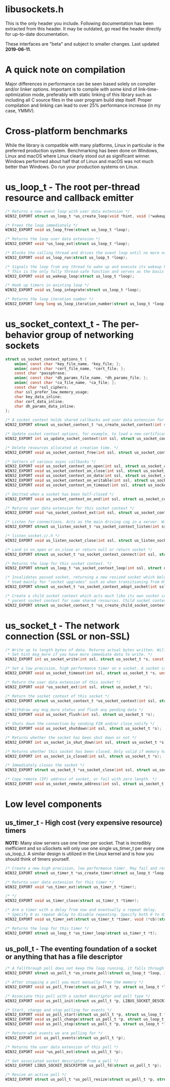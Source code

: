 # libusockets.h
This is the only header you include. Following documentation has been extracted from this header. It may be outdated, go read the header directly for up-to-date documentation.

These interfaces are "beta" and subject to smaller changes. Last updated **2019-06-11**.

# A quick note on compilation
Major differences in performance can be seen based solely on compiler and/or linker options. Important is to compile with some kind of link-time-optimization mode, preferably with static linking of this library such as including all C source files in the user program build step itself. Proper compilation and linking can lead to over 25% performance increase (in my case, YMMV).

# Cross-platform benchmarks
While the library is compatible with many platforms, Linux in particular is the preferred production system. Benchmarking has been done on Windows, Linux and macOS where Linux clearly stood out as significant winner. Windows performed about half that of Linux and macOS was not much better than Windows. Do run your production systems on Linux.

# us_loop_t - The root per-thread resource and callback emitter
```c
/* Returns a new event loop with user data extension */
WIN32_EXPORT struct us_loop_t *us_create_loop(void *hint, void (*wakeup_cb)(struct us_loop_t *loop), void (*pre_cb)(struct us_loop_t *loop), void (*post_cb)(struct us_loop_t *loop), unsigned int ext_size);

/* Frees the loop immediately */
WIN32_EXPORT void us_loop_free(struct us_loop_t *loop);

/* Returns the loop user data extension */
WIN32_EXPORT void *us_loop_ext(struct us_loop_t *loop);

/* Blocks the calling thread and drives the event loop until no more non-fallthrough polls are scheduled */
WIN32_EXPORT void us_loop_run(struct us_loop_t *loop);

/* Signals the loop from any thread to wake up and execute its wakeup handler from the loop's own running thread.
 * This is the only fully thread-safe function and serves as the basis for thread safety */
WIN32_EXPORT void us_wakeup_loop(struct us_loop_t *loop);

/* Hook up timers in existing loop */
WIN32_EXPORT void us_loop_integrate(struct us_loop_t *loop);

/* Returns the loop iteration number */
WIN32_EXPORT long long us_loop_iteration_number(struct us_loop_t *loop);
```

# us_socket_context_t - The per-behavior group of networking sockets
```c
struct us_socket_context_options_t {
    union{ const char *key_file_name, *key_file; };
    union{ const char *cert_file_name, *cert_file; };
    const char *passphrase;
    union{ const char *dh_params_file_name, *dh_params_file; };
    union{ const char *ca_file_name, *ca_file; };
    const char *ssl_ciphers;
    char ssl_prefer_low_memory_usage;
    char key_data_inline;
    char cert_data_inline;
    char dh_params_data_inline;
};

/* A socket context holds shared callbacks and user data extension for associated sockets */
WIN32_EXPORT struct us_socket_context_t *us_create_socket_context(int ssl, struct us_loop_t *loop, int ext_size, struct us_socket_context_options_t options);

/* Update socket context options, for example, to load a new certificate without creating a new socket */
WIN32_EXPORT int us_update_socket_context(int ssl, struct us_socket_context_t* ctx, const struct us_socket_context_options_t* options);

/* Delete resources allocated at creation time. */
WIN32_EXPORT void us_socket_context_free(int ssl, struct us_socket_context_t *context);

/* Setters of various async callbacks */
WIN32_EXPORT void us_socket_context_on_open(int ssl, struct us_socket_context_t *context, struct us_socket_t *(*on_open)(struct us_socket_t *s, int is_client, char *ip, int ip_length));
WIN32_EXPORT void us_socket_context_on_close(int ssl, struct us_socket_context_t *context, struct us_socket_t *(*on_close)(struct us_socket_t *s));
WIN32_EXPORT void us_socket_context_on_data(int ssl, struct us_socket_context_t *context, struct us_socket_t *(*on_data)(struct us_socket_t *s, char *data, int length));
WIN32_EXPORT void us_socket_context_on_writable(int ssl, struct us_socket_context_t *context, struct us_socket_t *(*on_writable)(struct us_socket_t *s));
WIN32_EXPORT void us_socket_context_on_timeout(int ssl, struct us_socket_context_t *context, struct us_socket_t *(*on_timeout)(struct us_socket_t *s));

/* Emitted when a socket has been half-closed */
WIN32_EXPORT void us_socket_context_on_end(int ssl, struct us_socket_context_t *context, struct us_socket_t *(*on_end)(struct us_socket_t *s));

/* Returns user data extension for this socket context */
WIN32_EXPORT void *us_socket_context_ext(int ssl, struct us_socket_context_t *context);

/* Listen for connections. Acts as the main driving cog in a server. Will call set async callbacks. */
WIN32_EXPORT struct us_listen_socket_t *us_socket_context_listen(int ssl, struct us_socket_context_t *context, const char *host, int port, int options, int socket_ext_size);

/* listen_socket.c/.h */
WIN32_EXPORT void us_listen_socket_close(int ssl, struct us_listen_socket_t *ls);

/* Land in on_open or on_close or return null or return socket */
WIN32_EXPORT struct us_socket_t *us_socket_context_connect(int ssl, struct us_socket_context_t *context, const char *host, int port, int options, int socket_ext_size);

/* Returns the loop for this socket context. */
WIN32_EXPORT struct us_loop_t *us_socket_context_loop(int ssl, struct us_socket_context_t *context);

/* Invalidates passed socket, returning a new resized socket which belongs to a different socket context.
 * Used mainly for "socket upgrades" such as when transitioning from HTTP to WebSocket. */
WIN32_EXPORT struct us_socket_t *us_socket_context_adopt_socket(int ssl, struct us_socket_context_t *context, struct us_socket_t *s, int ext_size);

/* Create a child socket context which acts much like its own socket context with its own callbacks yet still relies on the
 * parent socket context for some shared resources. Child socket contexts should be used together with socket adoptions and nothing else. */
WIN32_EXPORT struct us_socket_context_t *us_create_child_socket_context(int ssl, struct us_socket_context_t *context, int context_ext_size);
```

# us_socket_t - The network connection (SSL or non-SSL)
```c
/* Write up to length bytes of data. Returns actual bytes written. Will call the on_writable callback of active socket context on failure to write everything off in one go.
 * Set hint msg_more if you have more immediate data to write. */
WIN32_EXPORT int us_socket_write(int ssl, struct us_socket_t *s, const char *data, int length, int msg_more);

/* Set a low precision, high performance timer on a socket. A socket can only have one single active timer at any given point in time. Will remove any such pre set timer */
WIN32_EXPORT void us_socket_timeout(int ssl, struct us_socket_t *s, unsigned int seconds);

/* Return the user data extension of this socket */
WIN32_EXPORT void *us_socket_ext(int ssl, struct us_socket_t *s);

/* Return the socket context of this socket */
WIN32_EXPORT struct us_socket_context_t *us_socket_context(int ssl, struct us_socket_t *s);

/* Withdraw any msg_more status and flush any pending data */
WIN32_EXPORT void us_socket_flush(int ssl, struct us_socket_t *s);

/* Shuts down the connection by sending FIN and/or close_notify */
WIN32_EXPORT void us_socket_shutdown(int ssl, struct us_socket_t *s);

/* Returns whether the socket has been shut down or not */
WIN32_EXPORT int us_socket_is_shut_down(int ssl, struct us_socket_t *s);

/* Returns whether this socket has been closed. Only valid if memory has not yet been released. */
WIN32_EXPORT int us_socket_is_closed(int ssl, struct us_socket_t *s);

/* Immediately closes the socket */
WIN32_EXPORT struct us_socket_t *us_socket_close(int ssl, struct us_socket_t *s);

/* Copy remote (IP) address of socket, or fail with zero length. */
WIN32_EXPORT void us_socket_remote_address(int ssl, struct us_socket_t *s, char *buf, int *length);
```

# Low level components

## us_timer_t - High cost (very expensive resource) timers

**NOTE:** Many slow servers use one timer per socket. That is incredibly inefficient and so uSockets will only use one single us_timer_t per every one us_loop_t. A similar design is utilized in the Linux kernel and is how you should think of timers yourself.

```c
/* Create a new high precision, low performance timer. May fail and return null */
WIN32_EXPORT struct us_timer_t *us_create_timer(struct us_loop_t *loop, int fallthrough, unsigned int ext_size);

/* Returns user data extension for this timer */
WIN32_EXPORT void *us_timer_ext(struct us_timer_t *timer);

/* */
WIN32_EXPORT void us_timer_close(struct us_timer_t *timer);

/* Arm a timer with a delay from now and eventually a repeat delay.
 * Specify 0 as repeat delay to disable repeating. Specify both 0 to disarm. */
WIN32_EXPORT void us_timer_set(struct us_timer_t *timer, void (*cb)(struct us_timer_t *t), int ms, int repeat_ms);

/* Returns the loop for this timer */
WIN32_EXPORT struct us_loop_t *us_timer_loop(struct us_timer_t *t);
```

## us_poll_t - The eventing foundation of a socket or anything that has a file descriptor
```c
/* A fallthrough poll does not keep the loop running, it falls through */
WIN32_EXPORT struct us_poll_t *us_create_poll(struct us_loop_t *loop, int fallthrough, unsigned int ext_size);

/* After stopping a poll you must manually free the memory */
WIN32_EXPORT void us_poll_free(struct us_poll_t *p, struct us_loop_t *loop);

/* Associate this poll with a socket descriptor and poll type */
WIN32_EXPORT void us_poll_init(struct us_poll_t *p, LIBUS_SOCKET_DESCRIPTOR fd, int poll_type);

/* Start, change and stop polling for events */
WIN32_EXPORT void us_poll_start(struct us_poll_t *p, struct us_loop_t *loop, int events);
WIN32_EXPORT void us_poll_change(struct us_poll_t *p, struct us_loop_t *loop, int events);
WIN32_EXPORT void us_poll_stop(struct us_poll_t *p, struct us_loop_t *loop);

/* Return what events we are polling for */
WIN32_EXPORT int us_poll_events(struct us_poll_t *p);

/* Returns the user data extension of this poll */
WIN32_EXPORT void *us_poll_ext(struct us_poll_t *p);

/* Get associated socket descriptor from a poll */
WIN32_EXPORT LIBUS_SOCKET_DESCRIPTOR us_poll_fd(struct us_poll_t *p);

/* Resize an active poll */
WIN32_EXPORT struct us_poll_t *us_poll_resize(struct us_poll_t *p, struct us_loop_t *loop, unsigned int ext_size);
```
